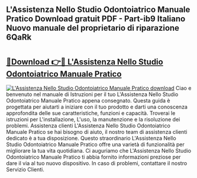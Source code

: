 ## L'Assistenza Nello Studio Odontoiatrico Manuale Pratico Download gratuit PDF - Part-ib9 Italiano Nuovo manuale del proprietario di riparazione 6QaRk

# <h2><a href="http://df97ye.blite.top/?on=L%27Assistenza+Nello+Studio+Odontoiatrico+Manuale+Pratico">🔗Download 👉🔴 L'Assistenza Nello Studio Odontoiatrico Manuale Pratico</a></h2>

[![L'Assistenza Nello Studio Odontoiatrico Manuale Pratico download](https://i.imgur.com/lujVjoI.png)](http://df97ye.blite.top/?on=L%27Assistenza+Nello+Studio+Odontoiatrico+Manuale+Pratico)
Ciao e benvenuto nel manuale di Istruzioni per il tuo L'Assistenza Nello Studio Odontoiatrico Manuale Pratico appena consegnato. Questa guida è progettata per aiutarti a iniziare con il tuo prodotto e darti una conoscenza approfondita delle sue caratteristiche, funzioni e capacità. Troverai le istruzioni per L'installazione, L'uso, la manutenzione e la risoluzione dei problemi. Assistenza clienti L'Assistenza Nello Studio Odontoiatrico Manuale Pratico se hai bisogno di aiuto, il nostro team di assistenza clienti dedicato è a tua disposizione. Questo straordinario L'Assistenza Nello Studio Odontoiatrico Manuale Pratico offre una varietà di funzionalità per migliorare la tua vita quotidiana. Ci auguriamo che L'Assistenza Nello Studio Odontoiatrico Manuale Pratico ti abbia fornito informazioni preziose per dare il via al tuo nuovo dispositivo. In caso di problemi, contattare il nostro Servizio Clienti.
